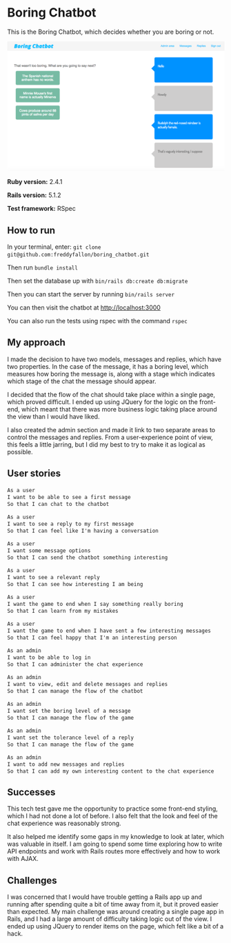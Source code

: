 # Boring Chatbot

This is the Boring Chatbot, which decides whether you are boring or not.

![](boring-chatbot.png)

**Ruby version:** 2.4.1

**Rails version:** 5.1.2

**Test framework:** RSpec

## How to run

In your terminal, enter:
`git clone git@github.com:freddyfallon/boring_chatbot.git`

Then run `bundle install`

Then set the database up with `bin/rails db:create db:migrate`

Then you can start the server by running `bin/rails server`

You can then visit the chatbot at  [http://localhost:3000](http://localhost:3000)

You can also run the tests using rspec with the command `rspec`

## My approach

I made the decision to have two models, messages and replies, which have two properties. In the case of the message, it has a boring level, which measures how boring the message is, along with a stage which indicates which stage of the chat the message should appear.

I decided that the flow of the chat should take place within a single page, which proved difficult. I ended up using JQuery for the logic on the front-end, which meant that there was more business logic taking place around the view than I would have liked.

I also created the admin section and made it link to two separate areas to control the messages and replies. From a user-experience point of view, this feels a little jarring, but I did my best to try to make it as logical as possible.

## User stories

```
As a user
I want to be able to see a first message
So that I can chat to the chatbot
```

```
As a user
I want to see a reply to my first message
So that I can feel like I'm having a conversation

```

```
As a user
I want some message options
So that I can send the chatbot something interesting

```

```
As a user
I want to see a relevant reply
So that I can see how interesting I am being

```

```
As a user
I want the game to end when I say something really boring
So that I can learn from my mistakes

```

```
As a user
I want the game to end when I have sent a few interesting messages
So that I can feel happy that I'm an interesting person

```

```
As an admin
I want to be able to log in
So that I can administer the chat experience

```

```
As an admin
I want to view, edit and delete messages and replies
So that I can manage the flow of the chatbot

```

```
As an admin
I want set the boring level of a message
So that I can manage the flow of the game

```

```
As an admin
I want set the tolerance level of a reply
So that I can manage the flow of the game

```

```
As an admin
I want to add new messages and replies
So that I can add my own interesting content to the chat experience

```


## Successes

This tech test gave me the opportunity to practice some front-end styling, which I had not done a lot of before. I also felt that the look and feel of the chat experience was reasonably strong.

It also helped me identify some gaps in my knowledge to look at later, which was valuable in itself. I am going to spend some time exploring how to write API endpoints and work with Rails routes more effectively and how to work with AJAX.

## Challenges

I was concerned that I would have trouble getting a Rails app up and running after spending quite a bit of time away from it, but it proved easier than expected. My main challenge was around creating a single page app in Rails, and I had a large amount of difficulty taking logic out of the view. I ended up using JQuery to render items on the page, which felt like a bit of a hack.

